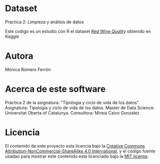 # Dataset
Practica 2: Limpieza y análisis de datos 

Este codigo es un estudio con R el dataset [*Red Wine Quality*](https://www.kaggle.com/uciml/red-wine-quality-cortez-et-al-2009) obtenido en *Kaggle*

# Autora
Mónica Romero Ferrón

# Acerca de este software
Práctica 2 de la asignatura: "Tipologia y ciclo de vida de los datos".
Asignatura: Tipologia y ciclo de vida de los datos.
Master de Data Science.
Universitat Oberta of Catalunya.
Consultora: Mireia Calvo Gonzalez

# Licencia
El contenido de este proyecto esta licencia bajo la [Creative Commons Attribution-NonCommercial-ShareAlike 4.0 International](https://creativecommons.org/licenses/by-nc-sa/4.0/), y el código fuente usadao para mostrar este contenido esta licenciado bajo la [MIT license](https://opensource.org/licenses/mit-license.php).
